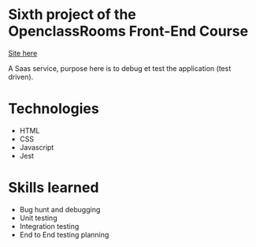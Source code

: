 # Sixth project of the OpenclassRooms Front-End Course

[Site here](https://exvigilaregemini.github.io/AdelinDubois_9_14032021/Starteronly)

A Saas service, purpose here is to debug et test the application (test driven).

# Technologies
 - HTML
 - CSS
 - Javascript
 - Jest

# Skills learned
 -  Bug hunt and debugging
 -  Unit testing
 -  Integration testing
 -  End to End testing planning
